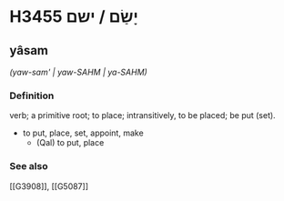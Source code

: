 # H3455 יָשַׂם / ישם

## yâsam

_(yaw-sam' | yaw-SAHM | ya-SAHM)_

### Definition

verb; a primitive root; to place; intransitively, to be placed; be put (set).

- to put, place, set, appoint, make
    - (Qal) to put, place
### See also

[[G3908]], [[G5087]]

